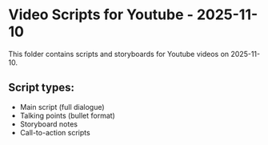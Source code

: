 # Video Scripts for Youtube - 2025-11-10

This folder contains scripts and storyboards for Youtube videos on 2025-11-10.

## Script types:
- Main script (full dialogue)
- Talking points (bullet format)
- Storyboard notes
- Call-to-action scripts
